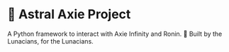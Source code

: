 # 💫 Astral Axie Project
A Python framework to interact with Axie Infinity and Ronin. 💪 Built by the Lunacians, for the Lunacians.
